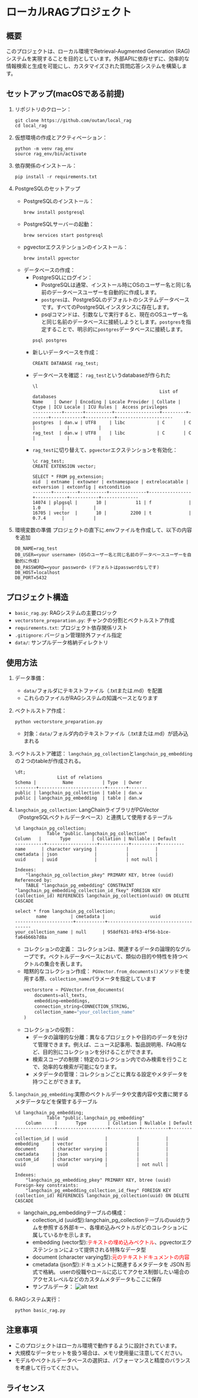 # ローカルRAGプロジェクト

## 概要
このプロジェクトは、ローカル環境でRetrieval-Augmented Generation (RAG) システムを実現することを目的としています。外部APIに依存せずに、効率的な情報検索と生成を可能にし、カスタマイズされた質問応答システムを構築します。

## セットアップ(macOSである前提)

1. リポジトリのクローン：
   ```
   git clone https://github.com/outan/local_rag
   cd local_rag
   ```

1. 仮想環境の作成とアクティベーション：
   ```
   python -m venv rag_env
   source rag_env/bin/activate

1. 依存関係のインストール：
   ```
   pip install -r requirements.txt
   ```

1. PostgreSQLのセットアップ
    - PostgreSQLのインストール：
        ```
        brew install postgresql
        ```
    - PostgreSQLサーバーの起動：
        ```
        brew services start postgresql
        ```
    - pgvectorエクステンションのインストール：
        ```
        brew install pgvector
        ```
    - データベースの作成：
        - PostgreSQLにログイン：
            - PostgreSQLは通常、インストール時にOSのユーザー名と同じ名前のデータベースユーザーを自動的に作成します。
            - `postgres`は、PostgreSQLのデフォルトのシステムデータベースです。すべてのPostgreSQLインスタンスに存在します。
            - psqlコマンドは、引数なしで実行すると、現在のOSユーザー名と同じ名前のデータベースに接続しようとします。`postgres`を指定することで、明示的に`postgres`データベースに接続します。
            ```
            psql postgres
            ```
        - 新しいデータベースを作成：
            ```
            CREATE DATABASE rag_test;
            ```
        - データベースを確認： `rag_test`というdatabaseが作られた
            ```
            \l
                                                            List of databases
            Name    | Owner | Encoding | Locale Provider | Collate | Ctype | ICU Locale | ICU Rules |  Access privileges  
            -----------+-------+----------+-----------------+---------+-------+------------+-----------+---------------------
            postgres  | dan.w | UTF8     | libc            | C       | C     |            |           | 
            rag_test  | dan.w | UTF8     | libc            | C       | C     |            |           | 
            ```
        - `rag_test`に切り替えて、`pgvector`エクステンションを有効化：
            ```
            \c rag_test;
            CREATE EXTENSION vector;

            SELECT * FROM pg_extension;
            oid  | extname | extowner | extnamespace | extrelocatable | extversion | extconfig | extcondition 
            -------+---------+----------+--------------+----------------+------------+-----------+--------------
            14074 | plpgsql |       10 |           11 | f              | 1.0        |           | 
            16705 | vector  |       10 |         2200 | t              | 0.7.4      |           | 
            ```

1. 環境変数の準備
プロジェクトの直下に.envファイルを作成して、以下の内容を追加
    ```
    DB_NAME=rag_test
    DB_USER=<your username> (OSのユーザー名と同じ名前のデータベースユーザーを自動的に作成)
    DB_PASSWORD=<your password> (デフォルトはpasswordなしです)
    DB_HOST=localhost
    DB_PORT=5432
    ```

## プロジェクト構造

- `basic_rag.py`: RAGシステムの主要ロジック
- `vectorstore_preparation.py`: チャンクの分割とベクトルストア作成
- `requirements.txt`: プロジェクト依存関係リスト
- `.gitignore`: バージョン管理除外ファイル指定
- `data/`: サンプルデータ格納ディレクトリ

## 使用方法

1. データ準備：
   - `data/`フォルダにテキストファイル（.txtまたは.md）を配置
   - これらのファイルがRAGシステムの知識ベースとなります

1. ベクトルストア作成：
   ```
   python vectorstore_preparation.py
   ```
   - 対象：`data/`フォルダ内のテキストファイル（.txtまたは.md）が読み込まれる
1. ベクトルストア確認：
`langchain_pg_collection`と`langchain_pg_embedding`の２つのtableが作成される。
    ```
    \dt;
                    List of relations
    Schema |          Name           | Type  | Owner 
    --------+-------------------------+-------+-------
    public | langchain_pg_collection | table | dan.w
    public | langchain_pg_embedding  | table | dan.w
    ```

1. `langchain_pg_collection`:
LangChainライブラリがPGVector（PostgreSQLベクトルデータベース）と連携して使用するテーブル
    ```
    \d langchain_pg_collection;
                Table "public.langchain_pg_collection"
    Column   |       Type        | Collation | Nullable | Default 
    -----------+-------------------+-----------+----------+---------
    name      | character varying |           |          | 
    cmetadata | json              |           |          | 
    uuid      | uuid              |           | not null | 
    
    Indexes:
        "langchain_pg_collection_pkey" PRIMARY KEY, btree (uuid)
    Referenced by:
        TABLE "langchain_pg_embedding" CONSTRAINT "langchain_pg_embedding_collection_id_fkey" FOREIGN KEY (collection_id) REFERENCES langchain_pg_collection(uuid) ON DELETE CASCADE

    select * from langchain_pg_collection;
            name         | cmetadata |                 uuid                 
    ----------------------+-----------+--------------------------------------
    your_collection_name | null      | 958df631-8f63-4f56-b1ce-fa64b66b7d8a
    ```
    - コレクションの定義：
    コレクションは、関連するデータの論理的なグループです。ベクトルデータベースにおいて、類似の目的や特性を持つベクトルの集合を表します。
    - 暗黙的なコレクション作成：
    `PGVector.from_documents()`メソッドを使用する際、`collection_name`パラメータを指定しています
        ```python
        vectorstore = PGVector.from_documents(
            documents=all_texts,
            embedding=embeddings,
            connection_string=CONNECTION_STRING,
            collection_name="your_collection_name"
        )
        ```
    - コレクションの役割：
        - データの論理的な分離：異なるプロジェクトや目的のデータを分けて管理できます。例えば、ニュース記事用、製品説明用、FAQ用など、目的別にコレクションを分けることができます。
        - 検索スコープの制限：特定のコレクション内でのみ検索を行うことで、効率的な検索が可能になります。
        - メタデータの管理：コレクションごとに異なる設定やメタデータを持つことができます。

1. `langchain_pg_embedding`:実際のベクトルデータや文書内容や文書に関するメタデータなどを保管するテーブル
    ```
    \d langchain_pg_embedding;
                Table "public.langchain_pg_embedding"
        Column     |       Type        | Collation | Nullable | Default 
    ---------------+-------------------+-----------+----------+---------
    collection_id | uuid              |           |          | 
    embedding     | vector            |           |          | 
    document      | character varying |           |          | 
    cmetadata     | json              |           |          | 
    custom_id     | character varying |           |          | 
    uuid          | uuid              |           | not null | 
    
    Indexes:
        "langchain_pg_embedding_pkey" PRIMARY KEY, btree (uuid)
    Foreign-key constraints:
        "langchain_pg_embedding_collection_id_fkey" FOREIGN KEY (collection_id) REFERENCES langchain_pg_collection(uuid) ON DELETE CASCADE
    ```
    - langchain_pg_embeddingテーブルの構成：
        - collection_id (uuid型):langchain_pg_collectionテーブルのuuidカラムを参照する外部キー、各埋め込みベクトルがどのコレクションに属しているかを示します。
        - embedding (vector型):<font color="red">テキストの埋め込みベクトル</font>、pgvectorエクステンションによって提供される特殊なデータ型
        - document (character varying型):<font color="red">元のテキストドキュメントの内容</font>
        - cmetadata (json型):ドキュメントに関連するメタデータを JSON 形式で格納。
        userの役職やロールに応じてアクセス制御したい場合のアクセスレベルなどのカスタムメタデータもここに保存
        - サンプルデータ：
        ![alt text](image.png)

1. RAGシステム実行：
   ```
   python basic_rag.py
   ```

## 注意事項

- このプロジェクトはローカル環境で動作するように設計されています。
- 大規模なデータセットを扱う場合は、メモリ使用量に注意してください。
- モデルやベクトルデータベースの選択は、パフォーマンスと精度のバランスを考慮して行ってください。


## ライセンス
